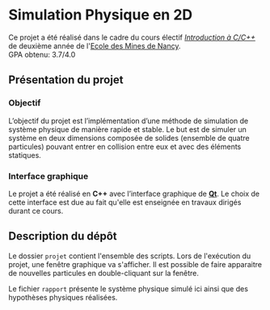# Simulation Physique en 2D

Ce projet a été réalisé dans le cadre du cours électif [*Introduction à C/C++*](https://www.depinfonancy.net/cours-électifs/ces7aj) de deuxième année de l'[Ecole des Mines de Nancy](https://mines-nancy.univ-lorraine.fr/formation/ingenieur-civil-mines-icm/).  
GPA obtenu: 3.7/4.0

## Présentation du projet

### Objectif
L’objectif du projet est l’implémentation d’une méthode de simulation de système physique de manière rapide et stable. Le but est de simuler un système en deux dimensions composée de solides (ensemble de quatre particules) pouvant entrer en collision entre eux et avec des éléments statiques.

### Interface graphique
Le projet a été réalisé en **C++** avec l’interface graphique de **[Qt](https://www.qt.io/)**. Le choix de cette interface est due au fait qu'elle est enseignée en travaux dirigés durant ce cours.

## Description du dépôt

Le dossier `projet` contient l'ensemble des scripts. Lors de l'exécution du projet, une fenêtre graphique va s'afficher. Il est possible de faire apparaitre de nouvelles particules en double-cliquant sur la fenêtre. 

Le fichier `rapport` présente le système physique simulé ici ainsi que des hypothèses physiques réalisées.



